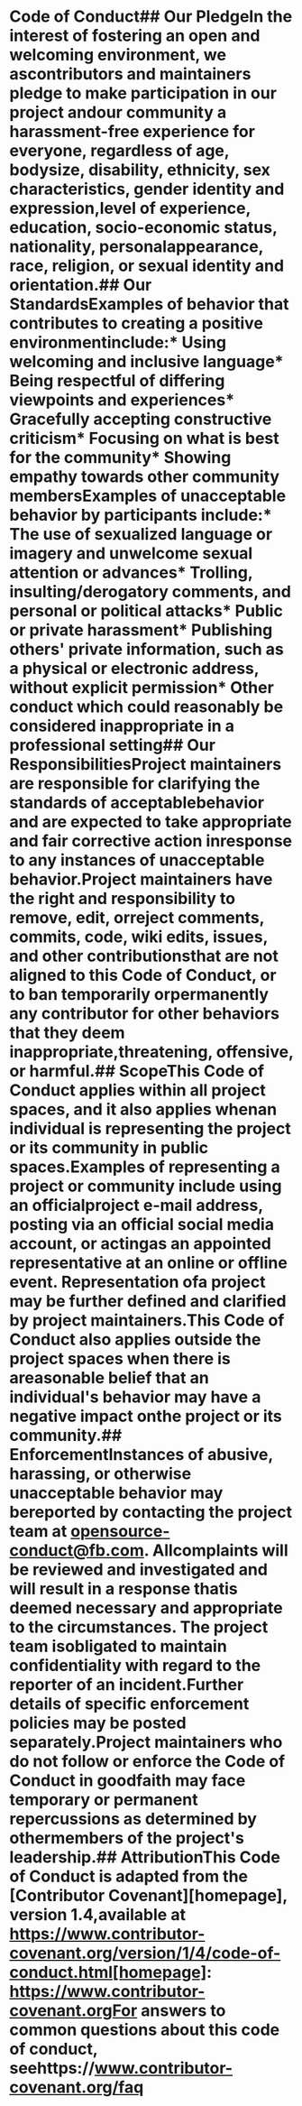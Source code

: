 # Code of Conduct## Our PledgeIn the interest of fostering an open and welcoming environment, we ascontributors and maintainers pledge to make participation in our project andour community a harassment-free experience for everyone, regardless of age, bodysize, disability, ethnicity, sex characteristics, gender identity and expression,level of experience, education, socio-economic status, nationality, personalappearance, race, religion, or sexual identity and orientation.## Our StandardsExamples of behavior that contributes to creating a positive environmentinclude:* Using welcoming and inclusive language* Being respectful of differing viewpoints and experiences* Gracefully accepting constructive criticism* Focusing on what is best for the community* Showing empathy towards other community membersExamples of unacceptable behavior by participants include:* The use of sexualized language or imagery and unwelcome sexual attention or  advances* Trolling, insulting/derogatory comments, and personal or political attacks* Public or private harassment* Publishing others' private information, such as a physical or electronic  address, without explicit permission* Other conduct which could reasonably be considered inappropriate in a  professional setting## Our ResponsibilitiesProject maintainers are responsible for clarifying the standards of acceptablebehavior and are expected to take appropriate and fair corrective action inresponse to any instances of unacceptable behavior.Project maintainers have the right and responsibility to remove, edit, orreject comments, commits, code, wiki edits, issues, and other contributionsthat are not aligned to this Code of Conduct, or to ban temporarily orpermanently any contributor for other behaviors that they deem inappropriate,threatening, offensive, or harmful.## ScopeThis Code of Conduct applies within all project spaces, and it also applies whenan individual is representing the project or its community in public spaces.Examples of representing a project or community include using an officialproject e-mail address, posting via an official social media account, or actingas an appointed representative at an online or offline event. Representation ofa project may be further defined and clarified by project maintainers.This Code of Conduct also applies outside the project spaces when there is areasonable belief that an individual's behavior may have a negative impact onthe project or its community.## EnforcementInstances of abusive, harassing, or otherwise unacceptable behavior may bereported by contacting the project team at <opensource-conduct@fb.com>. Allcomplaints will be reviewed and investigated and will result in a response thatis deemed necessary and appropriate to the circumstances. The project team isobligated to maintain confidentiality with regard to the reporter of an incident.Further details of specific enforcement policies may be posted separately.Project maintainers who do not follow or enforce the Code of Conduct in goodfaith may face temporary or permanent repercussions as determined by othermembers of the project's leadership.## AttributionThis Code of Conduct is adapted from the [Contributor Covenant][homepage], version 1.4,available at https://www.contributor-covenant.org/version/1/4/code-of-conduct.html[homepage]: https://www.contributor-covenant.orgFor answers to common questions about this code of conduct, seehttps://www.contributor-covenant.org/faq